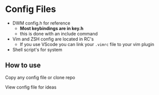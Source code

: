# Config Files

- DWM config.h for reference
  - **Most keybindings are in key.h**
  - this is done with an include command
- Vim and ZSH config are located in RC's
  - If you use VScode you can link your `.vimrc` file to your vim plugin
- Shell script's for system

## How to use

Copy any config file or clone repo

View config file for ideas
